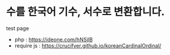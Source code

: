 # 수를 한국어 기수, 서수로 변환합니다.

test page
- php : https://ideone.com/hNSjlB
- require js : https://crucifyer.github.io/koreanCardinalOrdinal/
